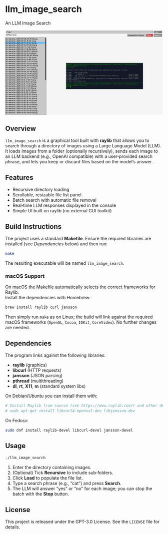 # llm_image_search

An LLM Image Search

![A screenshot of the raylib gui for llm_image_search](screenshot.png)

## Overview

`llm_image_search` is a graphical tool built with **raylib** that allows you to search through a directory of images using a Large Language Model (LLM).  
It loads images from a folder (optionally recursively), sends each image to an LLM backend (e.g., OpenAI compatible) with a user‑provided search phrase, and lets you keep or discard files based on the model’s answer.

## Features

- Recursive directory loading
- Scrollable, resizable file list panel
- Batch search with automatic file removal
- Real‑time LLM responses displayed in the console
- Simple UI built on raylib (no external GUI toolkit)

## Build Instructions

The project uses a standard **Makefile**. Ensure the required libraries are installed (see *Dependencies* below) and then run:

```bash
make
```

The resulting executable will be named `llm_image_search`.

### macOS Support

On macOS the Makefile automatically selects the correct frameworks for Raylib.  
Install the dependencies with Homebrew:

```bash
brew install raylib curl jansson
```

Then simply run `make` as on Linux; the build will link against the required macOS frameworks (`OpenGL`, `Cocoa`, `IOKit`, `CoreVideo`). No further changes are needed. 

## Dependencies

The program links against the following libraries:

- **raylib** (graphics)
- **libcurl** (HTTP requests)
- **jansson** (JSON parsing)
- **pthread** (multithreading)
- **dl**, **rt**, **X11**, **m** (standard system libs)

On Debian/Ubuntu you can install them with:

```bash
# Install Raylib from source (see https://www.raylib.com/) and other dependencies:
# sudo apt-get install libcurl4-openssl-dev libjansson-dev
```

On Fedora:

```bash
sudo dnf install raylib-devel libcurl-devel jansson-devel
```

## Usage

```bash
./llm_image_search
```

1. Enter the directory containing images.  
2. (Optional) Tick **Recursive** to include sub‑folders.  
3. Click **Load** to populate the file list.  
4. Type a search phrase (e.g., “cat”) and press **Search**.  
5. The LLM will answer “yes” or “no” for each image; you can stop the batch with the **Stop** button.

## License

This project is released under the GPT-3.0 License. See the `LICENSE` file for details.

